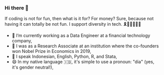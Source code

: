 ### Hi there 👋

If coding is not for fun, then what is it for? For money? Sure, because not having it can totally be not fun. I support diversity in tech. 🎗🏳️‍🌈👩🏽‍🔬

- 🔭 I’m currently working as a Data Engineer at a financial technology company,
- 🔭 I was as a Research Associate at an institution where the co-founders won Nobel Prize in Economics in 2019,
- 🌱 I speak Indonesian, English, Python, R, and Stata,
- 😄 In my native language :indonesia:, it's simple to use a pronoun: "dia" (yes, it's gender neutral!),

<!--
**ledwindra/ledwindra** is a ✨ _special_ ✨ repository because its `README.md` (this file) appears on your GitHub profile.

Here are some ideas to get you started:

- 🔭 I’m currently working on ...
- 🌱 I’m currently learning ...
- 👯 I’m looking to collaborate on ...
- 🤔 I’m looking for help with ...
- 💬 Ask me about ...
- 📫 How to reach me: ...
- 😄 Pronouns: ...
- ⚡ Fun fact: ...
-->
